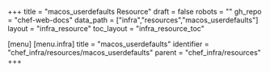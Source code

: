 +++
title = "macos_userdefaults Resource"
draft = false
robots = ""
gh_repo = "chef-web-docs"
data_path = ["infra","resources","macos_userdefaults"]
layout = "infra_resource"
toc_layout = "infra_resource_toc"

[menu]
  [menu.infra]
    title = "macos_userdefaults"
    identifier = "chef_infra/resources/macos_userdefaults"
    parent = "chef_infra/resources"
+++

<!-- The contents of this page are automatically generated from the macos_userdefaults.yaml file in the data/infra/resources directory. -->
<!-- To suggest a change, edit the https://github.com/chef/chef/blob/main/lib/chef/resource/macos_userdefaults.rb file and submit a pull request to the https://github.com/chef/chef repository. -->
<!-- markdownlint-disable-file -->
